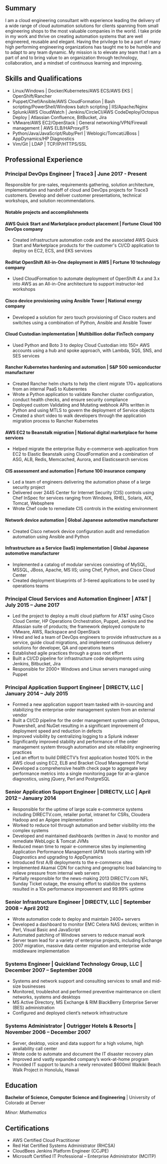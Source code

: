 ## Summary

I am a cloud engineering consultant with experience leading the delivery of a wide range of cloud automation solutions for clients spanning from small engineering shops to the most valuable companies in the world. I take pride in my work and thrive on creating automation systems that are well engineered, reusable and elegant. Having the privilege to be a part of many high performing engineering organizations has taught me to be humble and to adapt to any team dynamic. My mission is to elevate any team that I am a part of and to bring value to an organization through technology, collaboration, and a mindset of continuous learning and improving.

## Skills and Qualifications

* Linux/Windows | Docker/Kubernetes/AWS ECS/AWS EKS | OpenShift/Rancher
* Puppet/Chef/Ansible/AWS CloudFormation | Bash scripting/PowerShell/Windows batch scripting | IIS/Apache/Nginx
* Splunk/AWS CloudWatch | Jenkins/CircleCI/AWS CodeDeploy/Octopus Deploy | Atlassian Confluence, BitBucket, Jira
* VMware/AWS EC2/OpenStack | General networking/VPN/Firewall management | AWS ELB/HAProxy/F5
* Python/Java/JavaScript/Ruby/Perl | Weblogic/Tomcat/JBoss  | AppDynamics/HP Diagnostics
* Vim/Git | LDAP | TCP/IP/HTTPS/SSL

## Professional Experience

### Principal DevOps Engineer | Trace3 | June 2017 - Present

Responsible for pre-sales, requirements gathering, solution architecture, implementation and handoff of cloud and DevOps projects for Trace3 customers. Develop and deliver customer presentations, technical workshops, and solution recommendations.

#### Notable projects and accomplishments

#### AWS Quick Start and Marketplace product placement | Fortune Cloud 100 DevOps company

* Created infrastructure automation code and the associated AWS Quick Start and Marketplace products for the customer's CI/CD application to deploy on EC2, ECS, and EKS services

#### RedHat OpenShift All-in-One deployment in AWS | Fortune 10 technology company

* Used CloudFormation to automate deployment of OpenShift 4.x and 3.x into AWS as an All-in-One architecture to support instructor-led workshops

#### Cisco device provisioning using Ansible Tower | National energy company

* Developed a solution for zero touch provisioning of Cisco routers and switches using a combination of Python, Ansible and Ansible Tower

#### Cloud Custodian implementation | Multibillion dollar FinTech company

* Used Python and Boto 3 to deploy Cloud Custodian into 150+ AWS accounts using a hub and spoke approach, with Lambda, SQS, SNS, and SES services

#### Rancher Kubernetes hardening and automation | S&P 500 semiconductor manufacturer

* Created Rancher helm charts to help the client migrate 170+ applications from an internal PaaS to Kuberentes
* Wrote a Python application to validate Rancher cluster configuration, conduct health checks, and ensure security compliance
* Deployed custom Validating and Mutating webhook APIs written in Python and using MTLS to govern the deployment of Service objects
*	Created a short video to walk developers through the application migration process to Rancher Kubernetes

#### AWS EC2 to Beanstalk migration | National digital marketplace for home services

* Helped migrate the enterprise Ruby e-commerce web application from EC2 to Elastic Beanstalk using CloudFormation and a combination of ASG, ALB, Redis, Memcached, Aurora, and Elasticsearch services

#### CIS assessment and automation | Fortune 100 insurance company

* Led a team of engineers delivering the automation phase of a large security project
* Delivered over 2445 Center for Internet Security (CIS) controls using Chef InSpec for services ranging from Windows, RHEL, Solaris, AIX, Tomcat, Websphere
* Wrote Chef code to remediate CIS controls in the existing environment

#### Network device automation | Global Japanese automotive manufacturer

* Created Cisco network device configuration audit and remediation automation using Ansible and Python

#### Infrastructure as a Service (IaaS) implementation | Global Japanese automotive manufacturer

* Implemented a catalog of modular services consisting of MySQL, MSSQL, JBoss, Apache, MS IIS; using Chef, Python, and Cisco Cloud Center
* Created deployment blueprints of 3-tiered applications to be used by operations teams

### Principal Cloud Services and Automation Engineer | AT&T | July 2015 – June 2017

* Led the project to deploy a multi cloud platform for AT&T using Cisco Cloud Center, HP Operations Orchestration, Puppet, Jenkins and the Atlassian suite of products; the framework deployed compute to VMware, AWS, Rackspace and OpenStack
* Hired and led a team of DevOps engineers to provide infrastructure as a service, guide cloud migrations, and implement continuous delivery solutions for developer, QA and operations teams
* Established agile practices through a grass root effort
* Built a CI/CD pipeline for infrastructure code deployments using Jenkins, Bitbucket, Jira
* Responsible for 2000+ Windows and Linux servers managed using Puppet

### Principal Application Support Engineer | DIRECTV, LLC | January 2014 – July 2015

* Formed a new application support team tasked with in-sourcing and stabilizing the enterprise order management system from an external vendor
* Built a CI/CD pipeline for the order management system using Octopus, Powershell, and NuGet resulting in a significant improvement of deployment speed and reduction in defects
* Improved visibility by centralizing logging to a Splunk indexer
* Significantly improved stability and performance of the order management system through automation and site reliability engineering practices
* Led an effort to build DIRECTV’s first application hosted 100% in the AWS cloud using EC2, ELB and Bracket Cloud Management Portal
* Developed a comprehensive health check page to aggregate key performance metrics into a single monitoring page for at-a-glance diagnostics, using jQuery, Perl and PostgreSQL

### Senior Application Support Engineer | DIRECTV, LLC | April 2012 – January 2014

* Responsible for the uptime of large scale e-commerce systems including DIRECTV.com, retailer portal, intranet for CSRs, Cloudera Hadoop and an Apigee implementation
* Worked to reduce toil through automation and better visibility into the complex systems
* Developed and maintained dashboards (written in Java) to monitor and remediate WebLogic & Tomcat JVMs
* Reduced mean time to repair e-commerce sites by implementing Application Performance Management (APM) tools starting with HP Diagnostics and upgrading to AppDynamics
* Introduced first A/B deployments to the e-commerce sites
* Implemented Akamai CDN for caching and geographic load balancing to relieve pressure from internal web servers
* Partially responsible for the news-making 2013 DIRECTV.com NFL Sunday Ticket outage, the ensuing effort to stabilize the systems resulted in a 10x performance improvement and 99.99% uptime

### Senior Infrastructure Engineer | DIRECTV, LLC | September 2008 – April 2012

* Wrote automation code to deploy and maintain 2400+ servers
* Developed a dashboard to monitor EMC Celera NAS devices; written in Perl, Visual Basic and JavaScript
* Automated patching of Windows servers to reduce manual work
* Server team lead for a variety of enterprise projects, including Exchange 2007 migration, massive data center migration and enterprise wide middleware implementation

### Systems Engineer | Quickland Technology Group, LLC | December 2007 – September 2008

* Systems and network support and consulting services to small and mid-size businesses
* Monitored, troubleshot and performed preventive maintenance on client networks, systems and desktops
* MS Active Directory, MS Exchange & RIM BlackBerry Enterprise Server (BES) administration
* Configured and deployed client’s network infrastructure

### Systems Administrator | Outrigger Hotels & Resorts | November 2006 – December 2007

* Server, desktop, voice and data support for a high volume, high availability call center
* Wrote code to automate and document the IT disaster recovery plan
* Improved and vastly expanded company’s work-at-home program
* Provided IT support to launch a newly renovated $600mil Waikiki Beach Walk Project in Honolulu, Hawaii

## Education

**Bachelor of Science, Computer Science and Engineering** | University of Colorado at Denver

*Minor: Mathematics*

## Certifications

* AWS Certified Cloud Practitioner
* Red Hat Certified Systems Administrator (RHCSA)
* CloudBees Jenkins Platform Engineer (CCJPE)
* Microsoft Certified IT Professional – Enterprise Administrator (MCITP)
